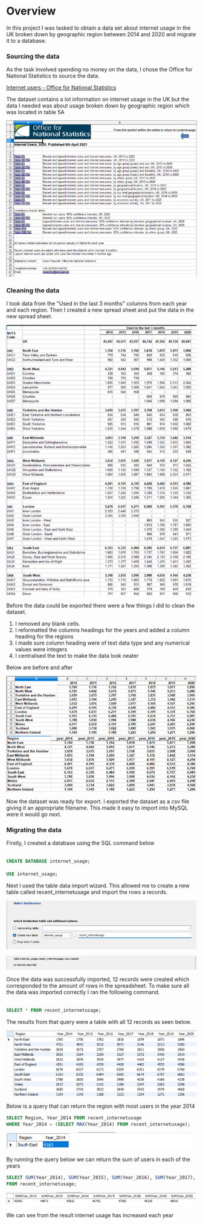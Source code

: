 # Overview

In this project I was tasked to obtain a data set about internet usage in the UK broken down by geographic region between 2014 and 2020
and migrate it to a database.

### Sourcing the data

As the task involved spending no money on the data, I chose the Office for National Statistics to source the data.

[Internet users - Office for National Statistics](https://www.ons.gov.uk/businessindustryandtrade/itandinternetindustry/datasets/internetusers)

The dataset contains a lot information on internet usage in the UK but the data I needed was about usage broken down by geographic region which was located in table 5A

![Image of internet usage dataset](screenshots/internet_usage_dataset.png)

### Cleaning the data

I took data from the "Used in the last 3 months" columns from each year and each region. Then I created a new spread sheet and put the data in the new spread sheet.

![Image of internet usage dataset](screenshots/recent_usagedata.png)

Before the data could be exported there were a few things I did to clean the dataset.

1. I removed any blank cells.
2. I reformatted the columns headings for the years and added a column heading for the regions
3. I made sure column heading were of text data type and any numerical values were integers
4. I centralised the text to make the data look neater

Below are before and after

![Image of data before cleaning](screenshots/migrated_data_before.png) ![Image of data after cleaning](screenshots/migrated_data_after.png)

Now the dataset was ready for export. I exported the dataset as a csv file giving it an appropriate filename. This made it easy to import into MySQL were it would go next.

### Migrating the data

Firstly, I created a database using the SQL command below

```SQL

CREATE DATABASE internet_usage;

USE internet_usage;

```

Next I used the table data import wizard. This allowed me to create a new table called recent_internetusage and import the rows a records.

![Image of import process](screenshots/table_data_import_wizard.png)

![Image of records imported](screenshots/imported_records.png)

Once the data was successfully imported, 12 records were created which corresponded to the amount of rows in the spreadsheet. To make sure all the data was imported correctly I ran the following command.

```SQL

SELECT * FROM recent_internetusage;

```

The results from that query were a table with all 12 records as seen below.

![Image of internet usage dataset](screenshots/records.png)

Below is a query that can return the region with most users in the year 2014

```SQL
SELECT Region, Year_2014 FROM recent_internetusage 
WHERE Year_2014 = (SELECT MAX(Year_2014) FROM recent_internetusage);
```

![Image of result of query](screenshots/max_region_2014.png)

By running the query below we can return the sum of users in each of the years
```SQL
SELECT SUM(Year_2014), SUM(Year_2015), SUM(Year_2016), SUM(Year_2017), SUM(Year_2018), SUM(Year_2019), SUM(Year_2020)
FROM recent_internetusage;
```
![Image of result of query](screenshots/sum_of_users_per_year.png)

We can see from the result internet usage has increased each year
